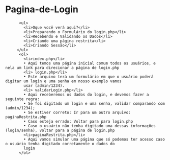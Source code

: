 # Pagina-de-Login

          <ul>
            <li>Oque você verá aqui?</li>
            <li>Preparando o Formulário do login.php</li>
            <li>Recebendo e Validando os Dados</li>
            <li>Criando uma página restrita</li>
            <li>Criando Sessão</li>
         </ul>
          <ol>
            <li>index.php</li>
            • Aqui temos uma página inicial comum todos os usuários, e nela um link para direcionar a página de login.php
            <li> login.php</li>
            • Este arquivo terá um formulário em que o usuário poderá digitar um login e uma senha em nosso exemplo vamos
            usar (admin/1234).
            <li> validarLogin.php</li>
            • Aqui receberemos os dados do login, e devemos fazer a seguinte regra:
            • Se foi digitado um login e uma senha, validar comparando com (admin/1234);
            • Se estiver correto: Ir para um outro arquivo: paginaRestrita.php
            • Caso esteja errado: Voltar para para login.php
            • Caso o usuário não tenha digitado uma dessas informações (login/senha), voltar para a página de login.php
            <li>paginaRestrita.php</li>
            • Aqui vamos simular uma página que só podemos ter acesso caso o usuário tenha digitado corretamente o dados do
            login
          </ol>
        
